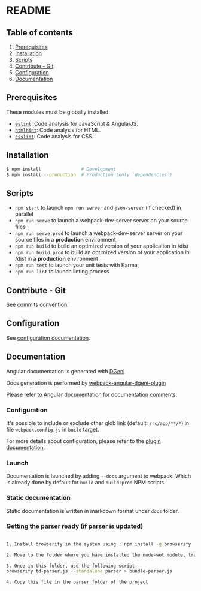 # README

## Table of contents

1. [Prerequisites](#prerequisites)
1. [Installation](#installation)
1. [Scripts](#scripts)
1. [Contribute - Git](#contribute-git)
1. [Configuration](#configuration)
1. [Documentation](#documentation)

## Prerequisites

These modules must be globally installed:

* [`eslint`](https://www.npmjs.com/package/eslint): Code analysis for JavaScript & AngularJS.
* [`htmlhint`](https://www.npmjs.com/package/htmlhint): Code analysis for HTML.
* [`csslint`](https://www.npmjs.com/package/csslint): Code analysis for CSS.

## Installation

```sh
$ npm install               # Development
$ npm install --production  # Production (only `dependencies`)
```

## Scripts

- `npm start` to launch `npm run server` and `json-server` (if checked) in parallel
- `npm run serve` to launch a webpack-dev-server server on your source files
- `npm run serve:prod` to launch a webpack-dev-server server on your source files in a **production** environment
- `npm run build` to build an optimized version of your application in /dist
- `npm run build:prod` to build an optimized version of your application in /dist in a **production** environment
- `npm run test` to launch your unit tests with Karma
- `npm run lint` to launch linting process

## Contribute - Git

See [commits convention](COMMITS-CONVENTION.md).

## Configuration

See [configuration documentation](src/config/README.md).

## Documentation

Angular documentation is generated with [DGeni](https://github.com/angular/dgeni)

Docs generation is performed by [webpack-angular-dgeni-plugin](https://github.com/groupe-sii/webpack-angular-dgeni-plugin/)

Please refer to [Angular documentation](https://github.com/angular/angular.js/wiki/Writing-AngularJS-Documentation) for documentation comments.

### Configuration

It's possible to include or exclude other glob link (default: `src/app/**/*`) in file `webpack.config.js` in `build` target.

For more details about configuration, please refer to the [plugin documentation](https://github.com/groupe-sii/webpack-angular-dgeni-plugin).

### Launch

Documentation is launched by adding `--docs` argument to webpack. Which is already done by default for `build` and `build:prod` NPM scripts.

### Static documentation

Static documentation is written in markdown format under `docs` folder.

### Getting the parser ready (if parser is updated)

```sh

1. Install browserify in the system using : npm install -g browserify 

2. Move to the folder where you have installed the node-wot module, traverse to the folder packages -> node-wot-td-tools -> dist

3. Once in this folder, use the following script:
browserify td-parser.js --standalone parser > bundle-parser.js

4. Copy this file in the parser folder of the project
```